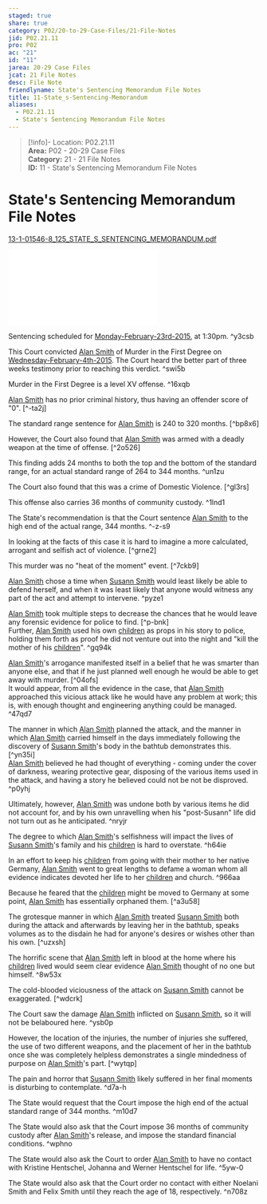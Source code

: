 ```yaml
---  
staged: true  
share: true  
category: P02/20-to-29-Case-Files/21-File-Notes  
jid: P02.21.11  
pro: P02  
ac: "21"  
id: "11"  
jarea: 20-29 Case Files  
jcat: 21 File Notes  
desc: File Note  
friendlyname: State's Sentencing Memorandum File Notes  
title: 11-State_s-Sentencing-Memorandum  
aliases:  
  - P02.21.11  
  - State's Sentencing Memorandum File Notes  
---  
```

  
>[!info]- Location: P02.21.11  
>**Area:** P02 - 20-29 Case Files  
>**Category:** 21 - 21 File Notes  
>**ID:** 11 - State's Sentencing Memorandum File Notes  
  
# State's Sentencing Memorandum File Notes  
  
[13-1-01546-8_125_STATE_S_SENTENCING_MEMORANDUM.pdf](../../../Cases/P02-Case-of-Susann-Smith/20-to-29-Case-Files/22-PDFs/20_13-1-01546-8_125_STATE_S_SENTENCING_MEMORANDUM.pdf)  
  
![](../../../Cases/P02-Case-of-Susann-Smith/20-to-29-Case-Files/22-PDFs/20_13-1-01546-8_125_STATE_S_SENTENCING_MEMORANDUM.pdf)  
  
Sentencing scheduled for [Monday-February-23rd-2015](../../10-to-19-Case-Dates/13-Investigation-Dates/53-2015-02-23-Monday-February-23rd-2015.md), at 1:30pm. ^y3csb  
  
This Court convicted [Alan Smith](../../70-to-79-People/72-Suspects-and-People-of-Interest/02-Alan-Smith.md.md) of Murder in the First Degree on [Wednesday-February-4th-2015](../../10-to-19-Case-Dates/13-Investigation-Dates/50-2015-02-04-Wednesday-February-4th-2015.md). The Court heard the better part of three weeks testimony prior to reaching this verdict. ^swi5b  
  
Murder in the First Degree is a level XV offense. ^16xqb  
  
[Alan Smith](../../70-to-79-People/72-Suspects-and-People-of-Interest/02-Alan-Smith.md.md) has no prior criminal history, thus having an offender score of "0". [^-ta2j]    
  
The standard range sentence for [Alan Smith](../../70-to-79-People/72-Suspects-and-People-of-Interest/02-Alan-Smith.md.md) is 240 to 320 months. [^bp8x6]    
  
However, the Court also found that [Alan Smith](../../70-to-79-People/72-Suspects-and-People-of-Interest/02-Alan-Smith.md.md) was armed with a deadly weapon at the time of offense. [^2o526]    
  
This finding adds 24 months to both the top and the bottom of the standard range, for an actual standard range of 264 to 344 months. ^un1zu  
  
The Court also found that this was a crime of Domestic Violence. [^gl3rs]    
  
This offense also carries 36 months of community custody. ^1lnd1  
  
The State's recommendation is that the Court sentence [Alan Smith](../../70-to-79-People/72-Suspects-and-People-of-Interest/02-Alan-Smith.md.md) to the high end of the actual range, 344 months. ^-z-s9  
  
In looking at the facts of this case it is hard to imagine a more calculated, arrogant and selfish act of violence. [^grne2]    
  
This murder was no "heat of the moment" event. [^7ckb9]    
  
[Alan Smith](../../70-to-79-People/72-Suspects-and-People-of-Interest/02-Alan-Smith.md.md) chose a time when [Susann Smith](../../70-to-79-People/71-Victims/02-Susann-Smith.md.md.md.md.md) would least likely be able to defend herself, and when it was least likely that anyone would witness any part of the act and attempt to intervene. ^pyze1  
  
[Alan Smith](../../70-to-79-People/72-Suspects-and-People-of-Interest/02-Alan-Smith.md.md) took multiple steps to decrease the chances that he would leave any forensic evidence for police to find. [^p-bnk]    
Further, [Alan Smith](../../70-to-79-People/72-Suspects-and-People-of-Interest/02-Alan-Smith.md.md) used his own [children](../../70-to-79-People/73-Family-and-Friends/08-Children.md.md) as props in his story to police, holding them forth as proof he did not venture out into the night and "kill the mother of his [children](../../70-to-79-People/73-Family-and-Friends/08-Children.md.md)". ^gq94k  
  
[Alan Smith](../../70-to-79-People/72-Suspects-and-People-of-Interest/02-Alan-Smith.md.md)'s arrogance manifested itself in a belief that he was smarter than anyone else, and that if he just planned well enough he would be able to get away with murder. [^04ofs]   
It would appear, from all the evidence in the case, that [Alan Smith](../../70-to-79-People/72-Suspects-and-People-of-Interest/02-Alan-Smith.md.md) approached this vicious attack like he would have any problem at work; this is, with enough thought and engineering anything could be managed. ^47qd7  
  
The manner in which [Alan Smith](../../70-to-79-People/72-Suspects-and-People-of-Interest/02-Alan-Smith.md.md) planned the attack, and the manner in which [Alan Smith](../../70-to-79-People/72-Suspects-and-People-of-Interest/02-Alan-Smith.md.md) carried himself in the days immediately following the discovery of [Susann Smith](../../70-to-79-People/71-Victims/02-Susann-Smith.md.md)'s body in the bathtub demonstrates this. [^yn35i]    
[Alan Smith](../../70-to-79-People/72-Suspects-and-People-of-Interest/02-Alan-Smith.md.md) believed he had thought of everything - coming under the cover of darkness, wearing protective gear, disposing of the various items used in the attack, and having a story he believed could not be not be disproved. ^p0yhj  
  
Ultimately, however, [Alan Smith](../../70-to-79-People/72-Suspects-and-People-of-Interest/02-Alan-Smith.md.md) was undone both by various items he did not account for, and by his own unravelling when his "post-Susann" life did not turn out as he anticipated. ^nryjr  
  
The degree to which [Alan Smith](../../70-to-79-People/72-Suspects-and-People-of-Interest/02-Alan-Smith.md.md)'s selfishness will impact the lives of [Susann Smith](../../70-to-79-People/71-Victims/02-Susann-Smith.md.md.md)'s family and his [children](../../70-to-79-People/73-Family-and-Friends/08-Children.md.md) is hard to overstate. ^h64ie  
  
In an effort to keep his [children](../../70-to-79-People/73-Family-and-Friends/08-Children.md.md) from going with their mother to her native Germany, [Alan Smith](../../70-to-79-People/72-Suspects-and-People-of-Interest/02-Alan-Smith.md.md) went to great lengths to defame a woman whom all evidence indicates devoted her life to her [children](../../70-to-79-People/73-Family-and-Friends/08-Children.md.md) and church. ^966aa  
  
Because he feared that the [children](../../70-to-79-People/73-Family-and-Friends/08-Children.md.md) might be moved to Germany at some point, [Alan Smith](../../70-to-79-People/72-Suspects-and-People-of-Interest/02-Alan-Smith.md.md) has essentially orphaned them. [^a3u58]    
  
The grotesque manner in which [Alan Smith](../../70-to-79-People/72-Suspects-and-People-of-Interest/02-Alan-Smith.md.md) treated [Susann Smith](../../70-to-79-People/71-Victims/02-Susann-Smith.md.md.md.md) both during the attack and afterwards by leaving her in the bathtub, speaks volumes as to the disdain he had for anyone's desires or wishes other than his own. [^uzxsh]   
  
The horrific scene that [Alan Smith](../../70-to-79-People/72-Suspects-and-People-of-Interest/02-Alan-Smith.md.md) left in blood at the home where his [children](../../70-to-79-People/73-Family-and-Friends/08-Children.md.md) lived would seem clear evidence [Alan Smith](../../70-to-79-People/72-Suspects-and-People-of-Interest/02-Alan-Smith.md.md) thought of no one but himself. ^8w53x  
  
The cold-blooded viciousness of the attack on [Susann Smith](../../70-to-79-People/71-Victims/02-Susann-Smith.md.md.md.md.md) cannot be exaggerated. [^wdcrk]  
  
The Court saw the damage [Alan Smith](../../70-to-79-People/72-Suspects-and-People-of-Interest/02-Alan-Smith.md.md) inflicted on [Susann Smith](../../70-to-79-People/71-Victims/02-Susann-Smith.md.md.md.md.md), so it will not be belaboured here. ^ysb0p  
  
However, the location of the injuries, the number of injuries she suffered, the use of two different weapons, and the placement of her in the bathtub once she was completely helpless demonstrates a single mindedness of purpose on [Alan Smith](../../70-to-79-People/72-Suspects-and-People-of-Interest/02-Alan-Smith.md.md)'s part. [^wytqp]  
  
The pain and horror that [Susann Smith](../../70-to-79-People/71-Victims/02-Susann-Smith.md.md.md.md.md) likely suffered in her final moments is disturbing to contemplate. ^d7a-h  
  
The State would request that the Court impose the high end of the actual standard range of 344 months. ^m10d7  
  
The State would also ask that the Court impose 36 months of community custody after [Alan Smith](../../70-to-79-People/72-Suspects-and-People-of-Interest/02-Alan-Smith.md.md)'s release, and impose the standard financial conditions. ^wphno  
  
The State would also ask the Court to order [Alan Smith](../../70-to-79-People/72-Suspects-and-People-of-Interest/02-Alan-Smith.md.md) to have no contact with Kristine Hentschel, Johanna and Werner Hentschel for life. ^5yw-0  
  
The State would also ask that the Court order no contact with either Noelani Smith and Felix Smith until they reach the age of 18, respectively. ^n708z  
